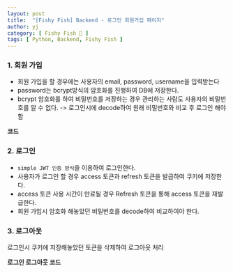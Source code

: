 ```yaml
---
layout: post
title:  "[Fishy Fish] Backend - 로그인 회원가입 페이지"
author: yj
category: [ Fishy Fish 🎣 ]
tags: [ Python, Backend, Fishy Fish ]
---
```


### 1. 회원 가입

- 회원 가입을 할 경우에는 사용자의 email, password, username을 입력받는다
- password는 bcrypt방식의 암호화를 진행하여 DB에 저장한다.
- bcrypt 암호화를 하여 비밀번호를 저장하는 경우 관리하는 사람도 사용자의 비밀번호를 알 수 없다.
    -> 로그인시에 decode하여 원래 비밀번호와 비교 후 로그인 해야함

**코드**

<script src="https://gist.github.com/homebdy/60ce33f45af7b32be7d1533ec2d826c7.js"></script>

### 2. 로그인
- `simple JWT 인증 방식`을 이용하여 로그인한다.
- 사용자가 로그인 할 경우 access 토큰과 refresh 토큰을 발급하여 쿠키에 저장한다.
- access 토큰 사용 시간이 만료될 경우 Refresh 토큰을 통해 access 토큰을 재발급한다.
- 회원 가입시 암호화 해놓았던 비밀번호를 decode하여 비교하여야 한다.

### 3. 로그아웃
로그인시 쿠키에 저장해놓았던 토큰을 삭제하여 로그아웃 처리

**로그인 로그아웃 코드**
<script src="https://gist.github.com/homebdy/f4589ecb28527e619b0db11126c1b93f.js"></script>